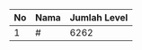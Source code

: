 | No | Nama            | Jumlah Level |
|----|-----------------|--------------|
| 1  | #    |    6262        |
